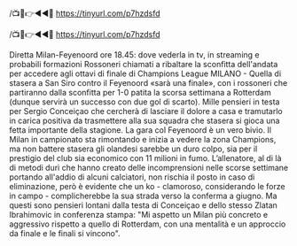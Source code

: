 /📺📱👉◄◄🔴 https://tinyurl.com/p7hzdsfd

/📺📱👉◄◄🔴 https://tinyurl.com/p7hzdsfd


Diretta Milan-Feyenoord ore 18.45: dove vederla in tv, in streaming e probabili formazioni
Rossoneri chiamati a ribaltare la sconfitta dell'andata per accedere agli ottavi di finale di Champions League
MILANO - Quella di stasera a San Siro contro il Feyenoord «sarà una finale», con i rossoneri che partiranno dalla sconfitta per 1-0 patita la scorsa settimana a Rotterdam (dunque servirà un successo con due gol di scarto). Mille pensieri in testa per Sergio Conceiçao che cercherà di lasciare il dolore a casa e tramutarlo in carica positiva da trasmettere alla sua squadra che stasera si gioca una fetta importante della stagione. La gara col Feyenoord  è un vero bivio. Il Milan in campionato sta rimontando e inizia a vedere la zona Champions, ma non battere stasera gli olandesi sarebbe un duro colpo, sia per il prestigio del club sia economico con 11 milioni in fumo. L’allenatore, al di là di metodi duri che hanno creato delle incomprensioni nelle scorse settimane portando all'addio di alcuni calciatori, non rischia il posto in caso di eliminazione, però è evidente che un ko - clamoroso, considerando le forze in campo - complicherebbe la sua strada verso la conferma a giugno. Ma questi sono pensieri lontani dalla testa di Conceiçao e dello stesso Zlatan Ibrahimovic in conferenza stampa: "Mi aspetto un Milan più concreto e aggressivo rispetto a quello di Rotterdam, con una mentalità e un approccio da finale e le finali si vincono".

 

